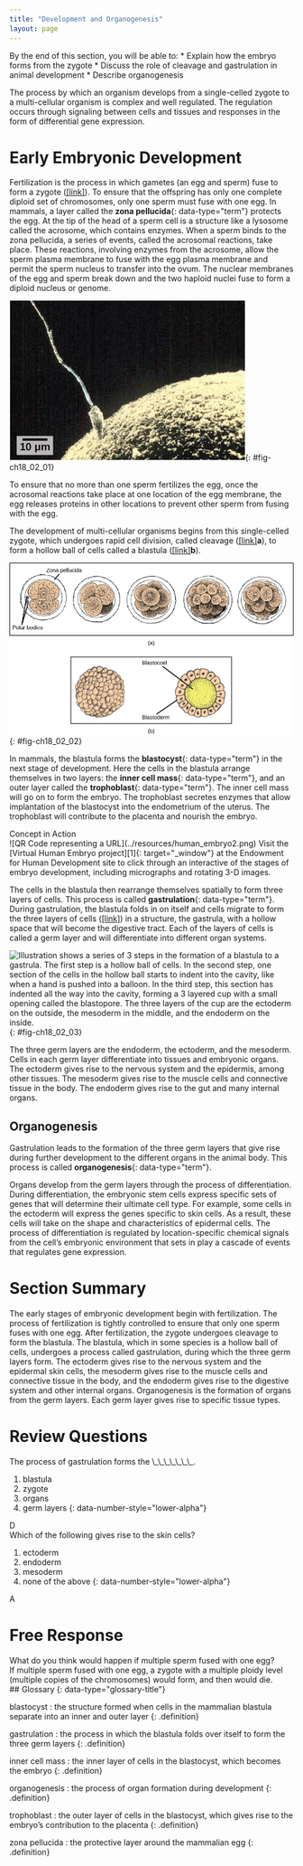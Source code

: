 ```yaml
---
title: "Development and Organogenesis"
layout: page
---
```



<div data-type="abstract" markdown="1">
By the end of this section, you will be able to:
* Explain how the embryo forms from the zygote
* Discuss the role of cleavage and gastrulation in animal development
* Describe organogenesis

</div>

The process by which an organism develops from a single-celled zygote to a multi-cellular organism is complex and well regulated. The regulation occurs through signaling between cells and tissues and responses in the form of differential gene expression.

# Early Embryonic Development

Fertilization is the process in which gametes (an egg and sperm) fuse to form a zygote ([\[link\]](#fig-ch18_02_01)). To ensure that the offspring has only one complete diploid set of chromosomes, only one sperm must fuse with one egg. In mammals, a layer called the **zona pellucida**{: data-type="term"} protects the egg. At the tip of the head of a sperm cell is a structure like a lysosome called the acrosome, which contains enzymes. When a sperm binds to the zona pellucida, a series of events, called the acrosomal reactions, take place. These reactions, involving enzymes from the acrosome, allow the sperm plasma membrane to fuse with the egg plasma membrane and permit the sperm nucleus to transfer into the ovum. The nuclear membranes of the egg and sperm break down and the two haploid nuclei fuse to form a diploid nucleus or genome.

 ![Micrograph shows a sperm whose head is touching the surface of an egg. The egg is much larger than the sperm.](../resources/Figure_18_02_01.jpg "Fertilization is the process in which sperm and egg fuse to form a zygote. (credit: scale-bar data from Matt Russell)"){: #fig-ch18_02_01}

To ensure that no more than one sperm fertilizes the egg, once the acrosomal reactions take place at one location of the egg membrane, the egg releases proteins in other locations to prevent other sperm from fusing with the egg.

The development of multi-cellular organisms begins from this single-celled zygote, which undergoes rapid cell division, called cleavage ([\[link\]](#fig-ch18_02_02)**a**), to form a hollow ball of cells called a blastula ([\[link\]](#fig-ch18_02_02)**b**).

 ![ Part a: illustration shows a fertilized egg divided into two, four, eight, sixteen and thirty-two cells. Part b: shows a hollow ball of cells. The cells on the surface are called the blastoderm, and the hollow center is called the blastocoel.](../resources/Figure_18_02_02ab.jpg "(a) During cleavage, the zygote rapidly divides into multiple cells. (b) The cells rearrange themselves to form a hollow ball called the blastula. (credit a: modification of work by Gray's Anatomy; credit b: modification of work by Pearson Scott Foresman; donated to the Wikimedia Foundation)"){: #fig-ch18_02_02}

In mammals, the blastula forms the **blastocyst**{: data-type="term"} in the next stage of development. Here the cells in the blastula arrange themselves in two layers: the **inner cell mass**{: data-type="term"}, and an outer layer called the **trophoblast**{: data-type="term"}. The inner cell mass will go on to form the embryo. The trophoblast secretes enzymes that allow implantation of the blastocyst into the endometrium of the uterus. The trophoblast will contribute to the placenta and nourish the embryo.

<div data-type="note" data-has-label="true" class="note interactive non-majors" data-label="" markdown="1">
<div data-type="title" class="title">
Concept in Action
</div>
<span data-type="media" data-alt="QR Code representing a URL"> ![QR Code representing a URL](../resources/human_embryo2.png) </span>
Visit the [Virtual Human Embryo project][1]{: target="_window"} at the Endowment for Human Development site to click through an interactive of the stages of embryo development, including micrographs and rotating 3-D images.

</div>

The cells in the blastula then rearrange themselves spatially to form three layers of cells. This process is called **gastrulation**{: data-type="term"}. During gastrulation, the blastula folds in on itself and cells migrate to form the three layers of cells ([\[link\]](#fig-ch18_02_03)) in a structure, the gastrula, with a hollow space that will become the digestive tract. Each of the layers of cells is called a germ layer and will differentiate into different organ systems.

 ![Illustration shows a series of 3 steps in the formation of a blastula to a gastrula. The first step is a hollow ball of cells. In the second step, one section of the cells in the hollow ball starts to indent into the cavity, like when a hand is pushed into a balloon. In the third step, this section has indented all the way into the cavity, forming a 3 layered cup with a small opening called the blastopore. The three  layers of the cup are the ectoderm on the outside, the mesoderm in the middle, and the endoderm on the inside.](../resources/Figure_18_02_03.jpg "Gastrulation is the process wherein the cells in the blastula rearrange themselves to form the germ layers. (credit: modification of work by Abigail Pyne)"){: #fig-ch18_02_03}

The three germ layers are the endoderm, the ectoderm, and the mesoderm. Cells in each germ layer differentiate into tissues and embryonic organs. The ectoderm gives rise to the nervous system and the epidermis, among other tissues. The mesoderm gives rise to the muscle cells and connective tissue in the body. The endoderm gives rise to the gut and many internal organs.

## Organogenesis

Gastrulation leads to the formation of the three germ layers that give rise during further development to the different organs in the animal body. This process is called **organogenesis**{: data-type="term"}.

Organs develop from the germ layers through the process of differentiation. During differentiation, the embryonic stem cells express specific sets of genes that will determine their ultimate cell type. For example, some cells in the ectoderm will express the genes specific to skin cells. As a result, these cells will take on the shape and characteristics of epidermal cells. The process of differentiation is regulated by location-specific chemical signals from the cell’s embryonic environment that sets in play a cascade of events that regulates gene expression.

# Section Summary

The early stages of embryonic development begin with fertilization. The process of fertilization is tightly controlled to ensure that only one sperm fuses with one egg. After fertilization, the zygote undergoes cleavage to form the blastula. The blastula, which in some species is a hollow ball of cells, undergoes a process called gastrulation, during which the three germ layers form. The ectoderm gives rise to the nervous system and the epidermal skin cells, the mesoderm gives rise to the muscle cells and connective tissue in the body, and the endoderm gives rise to the digestive system and other internal organs. Organogenesis is the formation of organs from the germ layers. Each germ layer gives rise to specific tissue types.

# Review Questions

<div data-type="exercise" class="exercise">
<div data-type="problem" class="problem" markdown="1">
The process of gastrulation forms the \_\_\_\_\_\_\_.

1.  blastula
2.  zygote
3.  organs
4.  germ layers
{: data-number-style="lower-alpha"}

</div>
<div data-type="solution" class="solution" markdown="1">
D

</div>
</div>

<div data-type="exercise" class="exercise">
<div data-type="problem" class="problem" markdown="1">
Which of the following gives rise to the skin cells?

1.  ectoderm
2.  endoderm
3.  mesoderm
4.  none of the above
{: data-number-style="lower-alpha"}

</div>
<div data-type="solution" class="solution" markdown="1">
A

</div>
</div>

# Free Response

<div data-type="exercise" class="exercise">
<div data-type="problem" class="problem" markdown="1">
What do you think would happen if multiple sperm fused with one egg?

</div>
<div data-type="solution" class="solution" markdown="1">
If multiple sperm fused with one egg, a zygote with a multiple ploidy level (multiple copies of the chromosomes) would form, and then would die.

</div>
</div>

<div data-type="glossary" markdown="1">
## Glossary
{: data-type="glossary-title"}

blastocyst
: the structure formed when cells in the mammalian blastula separate into an inner and outer layer
{: .definition}

gastrulation
: the process in which the blastula folds over itself to form the three germ layers
{: .definition}

inner cell mass
: the inner layer of cells in the blastocyst, which becomes the embryo
{: .definition}

organogenesis
: the process of organ formation during development
{: .definition}

trophoblast
: the outer layer of cells in the blastocyst, which gives rise to the embryo’s contribution to the placenta
{: .definition}

zona pellucida
: the protective layer around the mammalian egg
{: .definition}

</div>



[1]: http://openstaxcollege.org/l/human_embryo2
